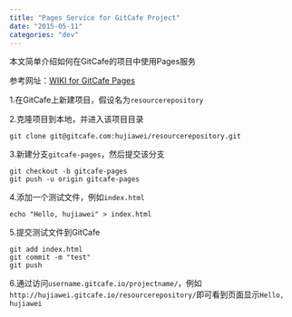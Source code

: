 ```yaml
---
title: "Pages Service for GitCafe Project"
date: "2015-05-11"
categories: "dev"
---
```

本文简单介绍如何在GitCafe的项目中使用Pages服务 <!--more-->

参考网址：[WIKI for GitCafe Pages](https://gitcafe.com/GitCafe/Help/wiki/Pages-%E7%9B%B8%E5%85%B3%E5%B8%AE%E5%8A%A9#wiki)


1.在GitCafe上新建项目，假设名为`resourcerepository`

2.克隆项目到本地，并进入该项目目录

```
git clone git@gitcafe.com:hujiawei/resourcerepository.git
```

3.新建分支`gitcafe-pages`，然后提交该分支

```
git checkout -b gitcafe-pages
git push -u origin gitcafe-pages
```

4.添加一个测试文件，例如`index.html`

```
echo "Hello, hujiawei" > index.html
```

5.提交测试文件到GitCafe

```
git add index.html
git commit -m "test"
git push
```
6.通过访问`username.gitcafe.io/projectname/`，例如`http://hujiawei.gitcafe.io/resourcerepository/`即可看到页面显示`Hello, hujiawei`
